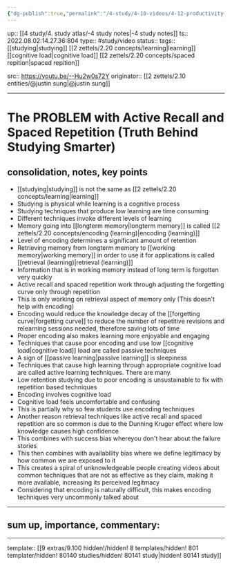 ```yaml
---
{"dg-publish":true,"permalink":"/4-study/4-10-videos/4-12-productivity-and-studying/study-the-problem-with-active-recall-and-spaced-repetition-truth-behind-studying-smarter/","dgHomeLink":true,"dgPassFrontmatter":false}
---
```


up:: [[4 study/4. study atlas/-4 study notes|-4 study notes]]
ts:: 2022.08.02:14.27.36:804
type:: #study/video
status:: 
tags:: [[studying|studying]] [[2 zettels/2.20 concepts/learning|learning]] [[cognitive load|cognitive load]] [[2 zettels/2.20 concepts/spaced repition|spaced repition]]

src:: https://youtu.be/--Hu2w0s72Y
originator:: [[2 zettels/2.10 entities/@justin sung|@justin sung]]

---

# The PROBLEM with Active Recall and Spaced Repetition (Truth Behind Studying Smarter)

## consolidation, notes, key points

- [[studying|studying]] is not the same as [[2 zettels/2.20 concepts/learning|learning]]
- Studying is physical while learning is a cognitive process
- Studying techniques that produce low learning are time consuming
- Different techniques invoke different levels of learning
- Memory going into [[longterm memory|longterm memory]] is called [[2 zettels/2.20 concepts/encoding (learning)|encoding (learning)]]
- Level of encoding determines a significant amount of retention
- Retrieving memory from longterm memory to [[working memory|working memory]] in order to use it for applications is called [[retrieval (learning)|retrieval (learning)]]
- Information that is in working memory instead of long term is forgotten very quickly
- Active recall and spaced repetition work through adjusting the forgetting curve only through repetition
- This is only working on retrieval aspect of memory only (This doesn't help with encoding)
- Encoding would reduce the knowledge decay of the [[forgetting curve|forgetting curve]] to reduce the number of repetitive revisions and relearning sessions needed, therefore saving lots of time
- Proper encoding also makes learning more enjoyable and engaging
- Techniques that cause poor encoding and use low [[cognitive load|cognitive load]] load are called passive techniques
- A sign of [[passive learning|passive learning]] is sleepiness
- Techniques that cause high learning through appropriate cognitive load are called active learning techniques. There are many.
- Low retention studying due to poor encoding is unsustainable to fix with repetition based techniques
- Encoding involves cognitive load
- Cognitive load feels uncomfortable and confusing
- This is partially why so few students use encoding techniques
- Another reason retrieval techniques like active recall and spaced repetition are so common is due to the Dunning Kruger effect where low knowledge causes high confidence
- This combines with success bias whereyou don't hear about the failure stories
- This then combines with availability bias where we define legitimacy by how common we are exposed to it
- This creates a spiral of unknowledgeable people creating videos about common techniques that are not as effective as they claim, making it more available, increasing its perceived legitmacy
- Considering that encoding is naturally difficult, this makes encoding techniques very uncommonly talked about

---
## sum up, importance, commentary:



---
template:: [[9 extras/9.100 hidden!/hidden! 8 templates/hidden! 801 templater/hidden! 80140 studies/hidden! 80141 study|hidden! 80141 study]]
